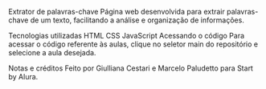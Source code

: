 Extrator de palavras-chave
Página web desenvolvida para extrair palavras-chave de um texto, facilitando a análise e organização de informações.

Tecnologias utilizadas
HTML
CSS
JavaScript
Acessando o código
Para acessar o código referente às aulas, clique no seletor main do repositório e selecione a aula desejada.

Notas e créditos
Feito por Giulliana Cestari e Marcelo Paludetto para Start by Alura.
